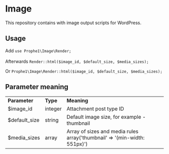 # Image
This repository contains with image output scripts for WordPress.

## Usage
Add `use Prophe1\Image\Render;`<br>
<br>
Afterwards `Render::html($image_id, $default_size, $media_sizes);`

Or `Prophe1\Image\Render::html($image_id, $default_size, $media_sizes);`

## Parameter meaning
<table>
<tr>
<td><b>Parameter</b></td>
<td><b>Type</b></td>
<td><b>Meaning</b></td>
</tr>
<tr>
<td>$image_id</td>
<td>integer</td>
<td>Attachment post type ID</td>
</tr>
<tr>
<td>$default_size</td>
<td>string</td>
<td>Default image size, for example - thumbnail</td>
</tr>
<tr>
<td>$media_sizes</td>
<td>array</td>
<td>Array of sizes and media rules <br> array('thumbnail' => '(min-width: 551px)')</td>
</tr>
</table>
